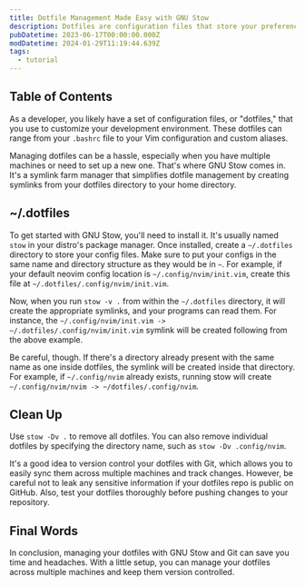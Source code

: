 ```yaml
---
title: Dotfile Management Made Easy with GNU Stow
description: Dotfiles are configuration files that store your preferences and settings for your development tools, applications and customizations. They are very handy when you want to migrate to a new system or restore your old system after a clean installation. You can easily apply your dotfiles and get your familiar environment back. In this post, I will demonstrate a neat way to manage your dotfiles and use git to track and sync them across different computers.
pubDatetime: 2023-06-17T00:00:00.000Z
modDatetime: 2024-01-29T11:19:44.639Z
tags:
  - tutorial
---
```


## Table of Contents

As a developer, you likely have a set of configuration files, or "dotfiles," that you use to customize your development environment. These dotfiles can range from your `.bashrc` file to your Vim configuration and custom aliases.

Managing dotfiles can be a hassle, especially when you have multiple machines or need to set up a new one. That's where GNU Stow comes in. It's a symlink farm manager that simplifies dotfile management by creating symlinks from your dotfiles directory to your home directory.

## ~/.dotfiles

To get started with GNU Stow, you'll need to install it. It's usually named `stow` in your distro's package manager. Once installed, create a `~/.dotfiles` directory to store your config files. Make sure to put your configs in the same name and directory structure as they would be in `~`. For example, if your default neovim config location is `~/.config/nvim/init.vim`, create this file at `~/.dotfiles/.config/nvim/init.vim`.

Now, when you run `stow -v .` from within the `~/.dotfiles` directory, it will create the appropriate symlinks, and your programs can read them. For instance, the `~/.config/nvim/init.vim -> ~/.dotfiles/.config/nvim/init.vim` symlink will be created following from the above example.

Be careful, though. If there's a directory already present with the same name as one inside dotfiles, the symlink will be created inside that directory. For example, if `~/.config/nvim` already exists, running stow will create `~/.config/nvim/nvim -> ~/dotfiles/.config/nvim`.

## Clean Up

Use `stow -Dv .` to remove all dotfiles. You can also remove individual dotfiles by specifying the directory name, such as `stow -Dv .config/nvim`.

It's a good idea to version control your dotfiles with Git, which allows you to easily sync them across multiple machines and track changes. However, be careful not to leak any sensitive information if your dotfiles repo is public on GitHub. Also, test your dotfiles thoroughly before pushing changes to your repository.

## Final Words

In conclusion, managing your dotfiles with GNU Stow and Git can save you time and headaches. With a little setup, you can manage your dotfiles across multiple machines and keep them version controlled.
